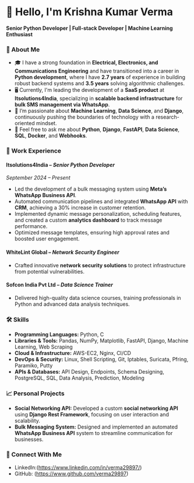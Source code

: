 # 👋 Hello, I'm Krishna Kumar Verma

**Senior Python Developer | Full-stack Developer | Machine Learning Enthusiast**

### 🚀 About Me

- 🎓 I have a strong foundation in **Electrical, Electronics, and Communications Engineering** and have transitioned into a career in **Python development**, where I have **2.7 years** of experience in building robust backend systems and **3.5 years** solving algorithmic challenges.
- 🖥️ Currently, I'm leading the development of a **SaaS product** at **Itsolutions4India**, specializing in **scalable backend infrastructure** for **bulk SMS management via WhatsApp**.
- 🌱 I’m passionate about **Machine Learning**, **Data Science**, and **Django**, continuously pushing the boundaries of technology with a research-oriented mindset.
- 💬 Feel free to ask me about **Python**, **Django**, **FastAPI**, **Data Science**, **SQL**, **Docker**, and **Webhooks**.

### 💼 Work Experience

#### **Itsolutions4India** – *Senior Python Developer*
*September 2024 – Present*  
- Led the development of a bulk messaging system using **Meta’s WhatsApp Business API**.
- Automated communication pipelines and integrated **WhatsApp API** with **CRM**, achieving a 30% increase in customer retention.
- Implemented dynamic message personalization, scheduling features, and created a custom **analytics dashboard** to track message performance.
- Optimized message templates, ensuring high approval rates and boosted user engagement.

#### **WhiteLint Global** – *Network Security Engineer*  
- Crafted innovative **network security solutions** to protect infrastructure from potential vulnerabilities.

#### **Sofcon India Pvt Ltd** – *Data Science Trainer*  
- Delivered high-quality data science courses, training professionals in Python and advanced data analysis techniques.

### 🛠️ Skills

- **Programming Languages:** Python, C
- **Libraries & Tools:** Pandas, NumPy, Matplotlib, FastAPI, Django, Machine Learning, Web Scraping
- **Cloud & Infrastructure:** AWS-EC2, Nginx, CI/CD
- **DevOps & Security:** Linux, Shell Scripting, Git, Iptables, Suricata, Pfring, Paramiko, Putty
- **APIs & Databases:** API Design, Endpoints, Schema Designing, PostgreSQL, SQL, Data Analysis, Prediction, Modeling


### 📈 Personal Projects
- **Social Networking API:** Developed a custom **social networking API** using **Django Rest Framework**, focusing on user interaction and scalability.
- **Bulk Messaging System:** Designed and implemented an automated **WhatsApp Business API** system to streamline communication for businesses.

### 🔗 Connect With Me

- LinkedIn:(https://www.linkedin.com/in/verma29897/)
- GitHub: (https://www.github.com/verma29897)

